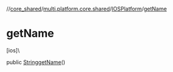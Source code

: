 //[core_shared](../../../index.md)/[multi.platform.core.shared](../index.md)/[IOSPlatform](index.md)/[getName](get-name.md)

# getName

[ios]\

public [String](https://developer.android.com/reference/kotlin/java/lang/String.html)[getName](get-name.md)()
